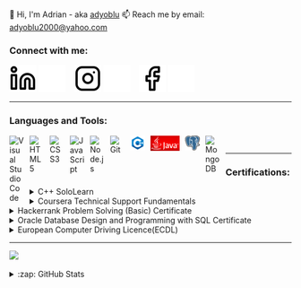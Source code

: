 👋 Hi, I'm Adrian - aka [adyoblu]
📫 Reach me by email: adyoblu2000@yahoo.com

### Connect with me:


[![](./img/linkedin-light.svg)](https://www.linkedin.com/in/oblu-ionu%C8%9B/#gh-light-mode-only)
[![](./img/linkedin-dark.svg)](https://www.linkedin.com/in/oblu-ionu%C8%9B/#gh-dark-mode-only)
&nbsp;&nbsp;
[![](./img/instagram-light.svg)](https://www.instagram.com/unknown_error_963/#gh-light-mode-only)
[![](./img/instagram-dark.svg)](https://www.instagram.com/unknown_error_963/#gh-dark-mode-only)
&nbsp;&nbsp;
[![](./img/facebook-light.svg)](https://www.facebook.com/ionutoblu/#gh-light-mode-only)
[![](./img/facebook-dark.svg)](https://www.facebook.com/ionutoblu/#gh-dark-mode-only)
&nbsp;&nbsp;

---

### Languages and Tools:


[<img align="left" alt="Visual Studio Code" width="26px" src="https://cdn.jsdelivr.net/gh/devicons/devicon/icons/vscode/vscode-original.svg" style="padding-right:10px;" />][visual]
[<img align="left" alt="HTML5" width="26px" src="https://cdn.jsdelivr.net/gh/devicons/devicon/icons/html5/html5-original.svg" style="padding-right:10px;" />][html5]
[<img align="left" alt="CSS3" width="26px" src="https://cdn.jsdelivr.net/gh/devicons/devicon/icons/css3/css3-original.svg" style="padding-right:10px;" />][css3]
[<img align="left" alt="JavaScript" width="26px" src="https://cdn.jsdelivr.net/gh/devicons/devicon/icons/javascript/javascript-original.svg" style="padding-right:10px;" />][js]
[<img align="left" alt="Node.js" width="26px" src="https://cdn.jsdelivr.net/gh/devicons/devicon/icons/nodejs/nodejs-original.svg" style="padding-right:10px;" />][nodejs]
[<img align="left" alt="Git" width="26px" src="https://cdn.jsdelivr.net/gh/devicons/devicon/icons/git/git-original.svg" style="padding-right:10px;"/>][git]
[<img align="left" alt="cpp" src="./img/cpp.png" width="26px"  style="padding-right:10px;"/>][cpp]
[<img align="left" alt="java" src="./img/java.png" width="52px"  style="padding-right:10px;"/>][java]
[<img align="left" alt="postgresql" src="./img/postgresql.png" width="26px"  style="padding-right:10px;"/>][postgresql]
[<img align="left" alt="MongoDB" width="26px" src="https://cdn.jsdelivr.net/gh/devicons/devicon/icons/mongodb/mongodb-original.svg" style="padding-right:10px;" />][mongodb]

<br />

---

### Certifications:

  <details>
  <summary>C++ SoloLearn</summary>

  [<img src="./img/C++SoloLearn.png" style="
  width: 75%;"/>](https://www.sololearn.com/certificates/course/en/20925406/1051/landscape/png)
  </details>

  <details>
  <summary>Coursera Technical Support Fundamentals</summary>

  [<img src="./img/Coursera.png" style="
  width: 75%;"/>](https://www.coursera.org/account/accomplishments/verify/7LYP9BC9ZURN)
  </details>

  <details>
  <summary>Hackerrank Problem Solving (Basic) Certificate</summary>

  [<img src="./img/Hackerrank.png" style="
  width: 75%;"/>](https://www.hackerrank.com/certificates/35b55da6eca7)
  </details>

  <details>
  <summary>Oracle Database Design and Programming with SQL Certificate</summary>

  [<img src="./img/Oracle.png" style="
  width: 75%;"/>](https://drive.google.com/file/d/19LAX_zSJHH4eoFCnJ7BejAFEYYk2viFA/view)
  </details>

  <details>
  <summary>European Computer Driving Licence(ECDL)</summary>

  [<img src="./img/ECDL.png" style="
  width: 75%;"/>](https://drive.google.com/file/d/188FMkeDVz2zeRMXxlq3UyHPpxvAzVoom/view)
  </details>


---

[<img src="https://github-readme-stats.vercel.app/api/top-langs/?username=adyoblu" style="
  width: 35%;"/>][adyoblu]



<details>
  <summary>:zap: GitHub Stats</summary>

  [<img align="left" alt="adyoblu's GitHub Stats" src="https://github-readme-stats.vercel.app/api?username=adyoblu&theme=chartreuse-dark&show_icons=true&hide_border=false" />][adyoblu]

</details>

[adyoblu]: #
[postgresql]: https://www.postgresql.org/
[java]: https://www.java.com/en/
[cpp]: https://www.cplusplus.com/
[css3]: https://ro.wikipedia.org/wiki/Cascading_Style_Sheets
[html5]: https://ro.wikipedia.org/wiki/HTML5
[git]: https://git-scm.com/
[mongodb]: https://www.mongodb.com/
[nodejs]: https://nodejs.org/en/
[js]: https://www.javascript.com/
[visual]: https://code.visualstudio.com/
[instagram]: https://www.instagram.com/unknown_error_963/
[linkedin]: https://www.linkedin.com/in/oblu-ionu%C8%9B/
[facebook]: https://www.facebook.com/ionutoblu/
